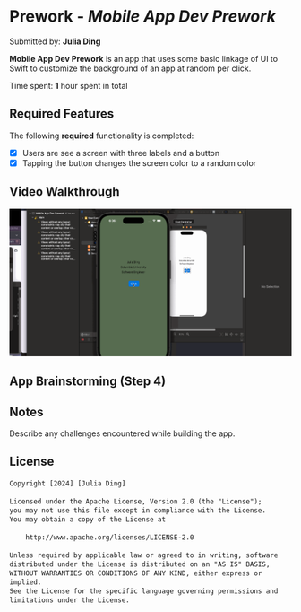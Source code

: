 # Prework - *Mobile App Dev Prework*

Submitted by: **Julia Ding**

**Mobile App Dev Prework** is an app that uses some basic linkage of UI to Swift to customize the background of an app at random per click.

Time spent: **1** hour spent in total

## Required Features

The following **required** functionality is completed:

- [x] Users are see a screen with three labels and a button
- [x] Tapping the button changes the screen color to a random color
 
## Video Walkthrough

<img src='iOS-prework-gif.gif' title='Video Walkthrough' width='' alt='Video Walkthrough' />

## App Brainstorming (Step 4)

## Notes

Describe any challenges encountered while building the app.

## License

    Copyright [2024] [Julia Ding]

    Licensed under the Apache License, Version 2.0 (the "License");
    you may not use this file except in compliance with the License.
    You may obtain a copy of the License at

        http://www.apache.org/licenses/LICENSE-2.0

    Unless required by applicable law or agreed to in writing, software
    distributed under the License is distributed on an "AS IS" BASIS,
    WITHOUT WARRANTIES OR CONDITIONS OF ANY KIND, either express or implied.
    See the License for the specific language governing permissions and
    limitations under the License.
